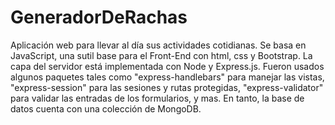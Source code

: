 # GeneradorDeRachas
Aplicación web para llevar al día sus actividades cotidianas.
Se basa en JavaScript, una sutil base para el Front-End con html, css y Bootstrap.
La capa del servidor está implementada con Node y Express.js. Fueron usados algunos paquetes tales como "express-handlebars" para manejar las vistas, "express-session" para las sesiones y rutas protegidas, "express-validator" para validar las entradas de los formularios, y mas.
En tanto, la base de datos cuenta con una colección de MongoDB.
